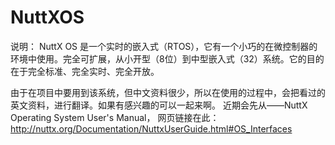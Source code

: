 NuttXOS
=======
说明：
NuttX OS 是一个实时的嵌入式（RTOS），它有一个小巧的在微控制器的环境中使用。完全可扩展，从小开型（8位）到中型嵌入式（32）系统。它的目的在于完全标准、完全实时、完全开放。

由于在项目中要用到该系统，但中文资料很少，所以在使用的过程中，会把看过的英文资料，进行翻译。如果有感兴趣的可以一起来啊。
近期会先从——NuttX Operating System User's Manual，
网页链接在此：http://nuttx.org/Documentation/NuttxUserGuide.html#OS_Interfaces
